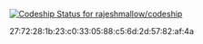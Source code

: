 [ ![Codeship Status for rajeshmallow/codeship](https://codeship.io/projects/0766e790-42eb-0132-de8a-66a911c3ce6f/status)](https://codeship.io/projects/44541)


27:72:28:1b:23:c0:33:05:88:c5:6d:2d:57:82:af:4a
